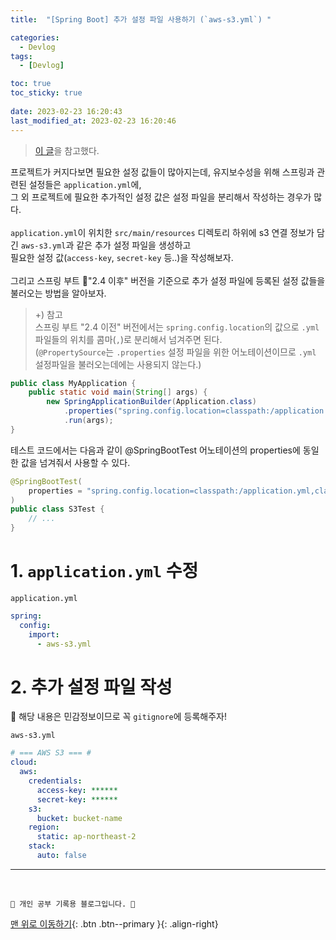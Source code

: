 ```yaml
---
title:  "[Spring Boot] 추가 설정 파일 사용하기 (`aws-s3.yml`) "

categories:
  - Devlog
tags:
  - [Devlog]

toc: true
toc_sticky: true
 
date: 2023-02-23 16:20:43
last_modified_at: 2023-02-23 16:20:46
---
```


> [이 글](https://seungtaek-overflow.tistory.com/28)을 참고했다.

프로젝트가 커지다보면 필요한 설정 값들이 많아지는데, 유지보수성을 위해 스프링과 관련된 설정들은 `application.yml`에,<br>
그 외 프로젝트에 필요한 추가적인 설정 값은 설정 파일을 분리해서 작성하는 경우가 많다.<br><br>
`application.yml`이 위치한 `src/main/resources` 디렉토리 하위에 s3 연결 정보가 담긴 `aws-s3.yml`과 같은 추가 설정 파일을 생성하고 <br>
필요한 설정 값(`access-key`, `secret-key` 등..)을 작성해보자.<br><br>
그리고 스프링 부트 🌟"2.4 이후" 버전을 기준으로 추가 설정 파일에 등록된 설정 값들을 불러오는 방법을 알아보자.

> +) 참고<br>
스프링 부트 "2.4 이전" 버전에서는 `spring.config.location`의 값으로 `.yml` 파일들의 위치를 콤마(`,`)로 분리해서 넘겨주면 된다.<br>
(`@PropertySource`는 `.properties` 설정 파일을 위한 어노테이션이므로 `.yml` 설정파일을 불러오는데에는 사용되지 않는다.)
```java
public class MyApplication {
    public static void main(String[] args) {
        new SpringApplicationBuilder(Application.class)
            .properties("spring.config.location=classpath:/application.yml,classpath:/aws-s3.yml")
            .run(args);
}
```
테스트 코드에서는 다음과 같이 @SpringBootTest 어노테이션의 properties에 동일한 값을 넘겨줘서 사용할 수 있다.
```java
@SpringBootTest(
    properties = "spring.config.location=classpath:/application.yml,classpath:/aws-s3.yml"
)
public class S3Test {
    // ...
}
```

# 1. `application.yml` 수정

`application.yml`
```yml
spring:
  config:
    import:
      - aws-s3.yml
```

# 2. 추가 설정 파일 작성

🚨 해당 내용은 민감정보이므로 꼭 `gitignore`에 등록해주자!<br>

`aws-s3.yml`
```yml
# === AWS S3 === #
cloud:
  aws:
    credentials:
      access-key: ******
      secret-key: ******
    s3:
      bucket: bucket-name
    region:
      static: ap-northeast-2
    stack:
      auto: false
```


















***
<br>


    💛 개인 공부 기록용 블로그입니다. 👻

[맨 위로 이동하기](#){: .btn .btn--primary }{: .align-right}